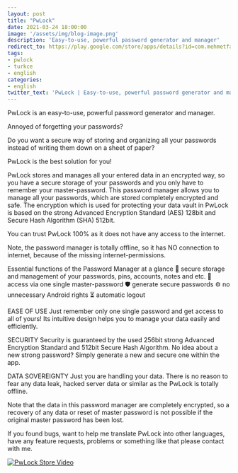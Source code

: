 ```yaml
---
layout: post
title: "PwLock"
date: 2021-03-24 18:00:00
image: '/assets/img/blog-image.png'
description: 'Easy-to-use, powerful password generator and manager'
redirect_to: https://play.google.com/store/apps/details?id=com.mehmetfatih.pwlock
tags:
- pwlock
- turkce
- english
categories:
- english
twitter_text: 'PwLock | Easy-to-use, powerful password generator and manager'
---
```


PwLock is an easy-to-use, powerful password generator and manager.

Annoyed of forgetting your passwords?

Do you want a secure way of storing and organizing all your passwords instead of writing them down on a sheet of paper?

PwLock is the best solution for you!

PwLock stores and manages all your entered data in an encrypted way, so you have a secure storage of your passwords and you only have to remember your master-password. This password manager allows you to manage all your passwords, which are stored completely encrypted and safe. The encryption which is used for protecting your data vault in PwLock is based on the strong Advanced Encryption Standard (AES) 128bit and Secure Hash Algorithm (SHA) 512bit.

You can trust PwLock 100% as it does not have any access to the internet.

Note, the password manager is totally offline, so it has NO connection to internet, because of the missing internet-permissions.

Essential functions of the Password Manager at a glance
🔐 secure storage and management of your passwords, pins, accounts, notes and etc.
🔑 access via one single master-password
🛡️ generate secure passwords
⚙️ no unnecessary Android rights
⏳ automatic logout

EASE OF USE
Just remember only one single password and get access to all of yours! Its intuitive design helps you to manage your data easily and efficiently.

SECURITY
Security is guaranteed by the used 256bit strong Advanced Encryption Standard and 512bit Secure Hash Algorithm.
No idea about a new strong password? Simply generate a new and secure one within the app.

DATA SOVEREIGNTY
Just you are handling your data.
There is no reason to fear any data leak, hacked server data or similar as the PwLock is totally offline.


Note that the data in this password manager are completely encrypted, so a recovery of any data or reset of master password is not possible if the original master password has been lost.

If you found bugs, want to help me translate PwLock into other languages, have any feature requests, problems or something like that please contact with me.

[![PwLock Store Video](https://img.youtube.com/vi/KuVLUy5cEMo/0.jpg)](https://www.youtube.com/watch?v=KuVLUy5cEMo)
